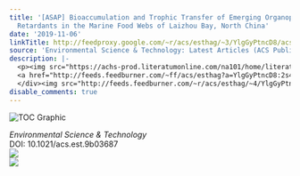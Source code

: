 ```yaml
---
title: '[ASAP] Bioaccumulation and Trophic Transfer of Emerging Organophosphate Flame
  Retardants in the Marine Food Webs of Laizhou Bay, North China'
date: '2019-11-06'
linkTitle: http://feedproxy.google.com/~r/acs/esthag/~3/YlgGyPtncD8/acs.est.9b03687
source: 'Environmental Science & Technology: Latest Articles (ACS Publications)'
description: |-
  <p><img src="https://achs-prod.literatumonline.com/na101/home/literatum/publisher/achs/journals/content/esthag/0/esthag.ahead-of-print/acs.est.9b03687/20191106/images/medium/es9b03687_0005.gif" alt="TOC Graphic"/></p><div><cite>Environmental Science & Technology</cite></div><div>DOI: 10.1021/acs.est.9b03687</div><div class="feedflare">
  <a href="http://feeds.feedburner.com/~ff/acs/esthag?a=YlgGyPtncD8:2s4fxMupzSE:yIl2AUoC8zA"><img src="http://feeds.feedburner.com/~ff/acs/esthag?d=yIl2AUoC8zA" border="0"></img></a>
  </div><img src="http://feeds.feedburner.com/~r/acs/esthag/~4/YlgGyPtncD8" ...
disable_comments: true
---
```

<p><img src="https://achs-prod.literatumonline.com/na101/home/literatum/publisher/achs/journals/content/esthag/0/esthag.ahead-of-print/acs.est.9b03687/20191106/images/medium/es9b03687_0005.gif" alt="TOC Graphic"/></p><div><cite>Environmental Science & Technology</cite></div><div>DOI: 10.1021/acs.est.9b03687</div><div class="feedflare">
<a href="http://feeds.feedburner.com/~ff/acs/esthag?a=YlgGyPtncD8:2s4fxMupzSE:yIl2AUoC8zA"><img src="http://feeds.feedburner.com/~ff/acs/esthag?d=yIl2AUoC8zA" border="0"></img></a>
</div><img src="http://feeds.feedburner.com/~r/acs/esthag/~4/YlgGyPtncD8" ...